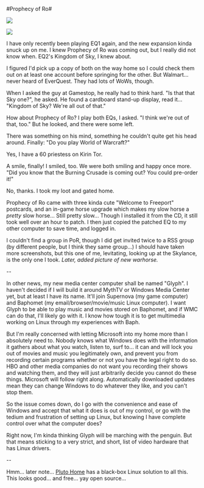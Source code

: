 #Prophecy of Ro#

![](http://westkarana.com/images/arcstone.jpg)

![](http://westkarana.com/images/barding.jpg)

I have only recently been playing EQ1 again, and the new expansion kinda snuck up on me. I knew Prophecy of Ro was coming out, but I really did not know when. EQ2's Kingdom of Sky, I knew about.

I figured I'd pick up a copy of both on the way home so I could check them out on at least one account before springing for the other. But Walmart... never heard of EverQuest. They had lots of WoWs, though.

When I asked the guy at Gamestop, he really had to think hard. "Is that that Sky one?", he asked. He found a cardboard stand-up display, read it... "Kingdom of Sky? We're all out of that."

How about Prophecy of Ro? I play both EQs, I asked. "I think we're out of that, too." But he looked, and there were some left.

There was something on his mind, something he couldn't quite get his head around. Finally: "Do you play World of Warcraft?"

Yes, I have a 60 priestess on Kirin Tor.

A smile, finally! I smiled, too. We were both smiling and happy once more. "Did you know that the Burning Crusade is coming out? You could pre-order it!"

No, thanks. I took my loot and gated home.

Prophecy of Ro came with three kinda cute "Welcome to Freeport" postcards, and an in-game horse upgrade which makes my slow horse a *pretty* slow horse... Still pretty slow... Though I installed it from the CD, it still took well over an hour to patch. I then just copied the patched EQ to my other computer to save time, and logged in.

I couldn't find a group in PoR, though I did get invited twice to a RSS group (by different people, but I think they same group...) I should have taken more screenshots, but this one of me, levitating, looking up at the Skylance, is the only one I took. *Later, added picture of new warhorse.*

--

In other news, my new media center computer shall be named "Glyph". I haven't decided if I will build it around MythTV or Windows Media Center yet, but at least I have its name. It'll join Supernova (my game computer) and Baphomet (my email/browser/movie/music Linux computer). I want Glyph to be able to play music and movies stored on Baphomet, and if WMC can do that, I'll likely go with it. I know how tough it is to get multimedia working on Linux through my experiences with Baph.

But I'm really concerned with letting Microsoft into my home more than I absolutely need to. Nobody knows what Windows does with the information it gathers about what you watch, listen to, surf to... it can and will lock you out of movies and music you legitimately own, and prevent you from recording certain programs whether or not you have the legal right to do so. HBO and other media companies do not want you recording their shows and watching them, and they will just arbitrarily decide you cannot do these things. Microsoft will follow right along. Automatically downloaded updates mean they can change Windows to do whatever they like, and you can't stop them.

So the issue comes down, do I go with the convenience and ease of Windows and accept that what it does is out of my control, or go with the tedium and frustration of setting up Linux, but knowing I have complete control over what the computer does?

Right now, I'm kinda thinking Glyph will be marching with the penguin. But that means sticking to a very strict, and short, list of video hardware that has Linux drivers.

--

Hmm... later note... [Pluto Home](http://plutohome.com/) has a black-box Linux solution to all this. This looks good... and free... yay open source...
